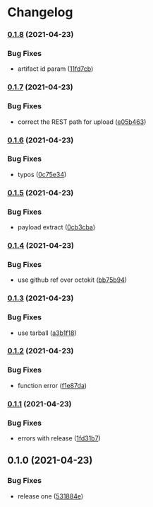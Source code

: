 # Changelog

### [0.1.8](https://www.github.com/kameshsampath/fruits-app/compare/v0.1.7...v0.1.8) (2021-04-23)


### Bug Fixes

* artifact id param ([11fd7cb](https://www.github.com/kameshsampath/fruits-app/commit/11fd7cb082ea8c1c3d9010f54c75db1845621645))

### [0.1.7](https://www.github.com/kameshsampath/fruits-app/compare/v0.1.6...v0.1.7) (2021-04-23)


### Bug Fixes

* correct the REST path for upload ([e05b463](https://www.github.com/kameshsampath/fruits-app/commit/e05b4630e6f66e6ff58b0d0bb577e1a1be70d151))

### [0.1.6](https://www.github.com/kameshsampath/fruits-app/compare/v0.1.5...v0.1.6) (2021-04-23)


### Bug Fixes

* typos ([0c75e34](https://www.github.com/kameshsampath/fruits-app/commit/0c75e342af2eb815f3ef34e8c7530a503412e465))

### [0.1.5](https://www.github.com/kameshsampath/fruits-app/compare/v0.1.4...v0.1.5) (2021-04-23)


### Bug Fixes

* payload extract ([0cb3cba](https://www.github.com/kameshsampath/fruits-app/commit/0cb3cbad5442f6811b120f5db283c1cb2710cded))

### [0.1.4](https://www.github.com/kameshsampath/fruits-app/compare/v0.1.3...v0.1.4) (2021-04-23)


### Bug Fixes

* use github ref over octokit ([bb75b94](https://www.github.com/kameshsampath/fruits-app/commit/bb75b94d94e4d3d6f4acd70b30c80dcc756aa516))

### [0.1.3](https://www.github.com/kameshsampath/fruits-app/compare/v0.1.2...v0.1.3) (2021-04-23)


### Bug Fixes

* use tarball ([a3b1f18](https://www.github.com/kameshsampath/fruits-app/commit/a3b1f182c6d9146b67db6eb2e4eab88fb5ee6063))

### [0.1.2](https://www.github.com/kameshsampath/fruits-app/compare/v0.1.1...v0.1.2) (2021-04-23)


### Bug Fixes

* function error ([f1e87da](https://www.github.com/kameshsampath/fruits-app/commit/f1e87da79bae0b312b38e463f2043ceb4dc3dc99))

### [0.1.1](https://www.github.com/kameshsampath/fruits-app/compare/v0.1.0...v0.1.1) (2021-04-23)


### Bug Fixes

* errors with release ([1fd31b7](https://www.github.com/kameshsampath/fruits-app/commit/1fd31b7c9dfd322888a479f4894b7e0449365ed2))

## 0.1.0 (2021-04-23)


### Bug Fixes

* release one ([531884e](https://www.github.com/kameshsampath/fruits-app/commit/531884e8c1113db245a7b5e36403aff3b44a5bba))

